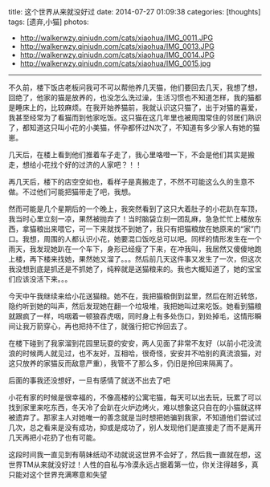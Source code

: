 title: 这个世界从来就没好过
date: 2014-07-27 01:09:38
categories: [thoughts]
tags: [遗弃,小猫]
photos:
- http://walkerwzy.qiniudn.com/cats/xiaohua/IMG_0011.JPG
- http://walkerwzy.qiniudn.com/cats/xiaohua/IMG_0013.JPG
- http://walkerwzy.qiniudn.com/cats/xiaohua/IMG_0014.JPG
- http://walkerwzy.qiniudn.com/cats/xiaohua/IMG_0015.jpg
---

不久前，楼下饭店老板问我可不可以帮他养几天猫，他们要回去几天，我想了想，回绝了，他家的猫是放养的，也没怎么洗过澡，生活习惯也不知道怎样，我的猫都是睡床上的，比较麻烦。在我开始养猫前，我就认识这只猫了，出于对猫的喜爱，我甚至经常为了看猫而到他家吃饭。这只猫在这几年里也被周围常住的邻居们熟识了，都知道这只叫小花的小美猫，怀孕都怀过N次了，不知道有多少家人有她的猫崽。

几天后，在楼上看到他们推着车子走了，我心里咯噔一下，不会是他们其实是搬走，想给小花找个好的过济的人家吧？！！

再几天后，楼下的店空空如也，看样子是真搬走了，不然不可能这么久的生意不做。不过他们可能把猫带走了吧，我想。

然而可能是几个星期后的一个晚上，我突然看到了这只大着肚子的小花趴在车顶，我当时心里立刻一凉，果然被抛弃了！当时脑袋立刻一团乱麻，急急忙忙上楼放东西，拿猫粮出来喂它，可一下来就找不到她了，我只有把猫粮放在她原来的“家”门口。我想，周围的人都认识小花，她要混口饭吃总可以吧。同样的情形发生在一个雨天，我发现她趴在一个车下，身形已经瘦了下来，在冲我叫，我居然又傻傻地跑上楼，再下楼来找她，果然她又溜了。。。然后前几天这件事又发生了一次，但这次我没想到底是抓还是不抓她了，纯粹就是送猫粮来的。我也大概知道了，她的宝宝们应该没活下来。。。

今天中午我继续来给小花送猫粮。她不在，我把猫粮倒到盆里，然后在附近转悠，隐约听到她的叫声，然后发现她在翻一个垃圾堆，我把她叫过来吃饭。她看到猫粮就跟疯了一样，呜咽着一顿狼吞虎咽，同时身上有多处伤口，到处掉毛，这情形瞬间让我万箭穿心，再也把持不住了，就强行把它拎回去了。

在楼下碰到了我家溜到花园里玩耍的安安，两人见面了非常不友好（以前小花没流浪的时候两人就见过，也不友好，互相哈，很奇怪，安安并不哈别的真流浪猫，对这只放养的家猫反而敌意严重），我管不了那么多，仍旧是拎回来隔离了。

后面的事我还没想好，一旦有感情了就送不出去了吧

小花有家的时候是很幸福的，不像高楼的公寓宅猫，每天可以出去玩，玩累了可以找到家里来吃东西，冬天冷了会趴在火炉边烤火，难以想象这只自在的小猫就这样被遗弃了。那家主人对她唯一的善念就是当时想把她骗到我家，不知道他们尝试过几次，总之看来是没有成功，抑或是成功了，别人发现他们是直接走了而不是离开几天再把小花扔了也有可能。

这段时间我一直见到有萌妹纸动不动就说这世界不会好了，然后我一直就在想，这世界TM从来就没好过！人性的自私与冷漠永远占据着第一位，你关注得越多，真只能对这个世界充满寒意和失望